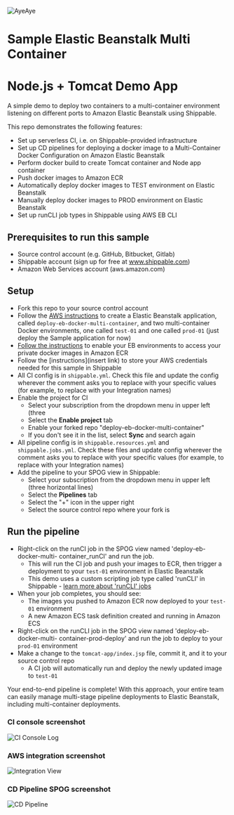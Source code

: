 ![AyeAye](https://github.com/shippableSamples/node-build-push-docker-hub/blob/master/public/resources/images/captain.png)

# Sample Elastic Beanstalk Multi Container 
# Node.js + Tomcat Demo App

A simple demo to deploy two containers to a multi-container environment listening 
on different ports to Amazon Elastic Beanstalk using Shippable.

This repo demonstrates the following features:
* Set up serverless CI, i.e. on Shippable-provided infrastructure
* Set up CD pipelines for deploying a docker image to a Multi-Container Docker 
Configuration on Amazon Elastic Beanstalk
* Perform docker build to create Tomcat container and Node app container
* Push docker images to Amazon ECR
* Automatically deploy docker images to TEST environment on Elastic Beanstalk
* Manually deploy docker images to PROD environment on Elastic Beanstalk
* Set up runCLI job types in Shippable using AWS EB CLI

## Prerequisites to run this sample
* Source control account (e.g. GitHub, Bitbucket, Gitlab)
* Shippable account (sign up for free at www.shippable.com)
* Amazon Web Services account (aws.amazon.com)

## Setup
* Fork this repo to your source control account
* Follow the [AWS instructions](http://docs.aws.amazon.com/elasticbeanstalk/latest/dg/create_deploy_docker_ecs.html)
to create a Elastic Beanstalk application, called `deploy-eb-docker-multi-container`, 
and two multi-container Docker environments, one called `test-01` and one called 
`prod-01` (just deploy the Sample application for now)
* [Follow the instructions](http://docs.aws.amazon.com/elasticbeanstalk/latest/dg/create_deploy_docker.container.console.html#docker-images) 
to enable your EB environments to access your private docker images in Amazon ECR
* Follow the [instructions](insert link) to store your AWS credentials needed 
for this sample in Shippable
* All CI config is in `shippable.yml`. Check this file and update the config 
wherever the comment asks you to replace with your specific values (for example, 
to replace with your Integration names)
* Enable the project for CI
  * Select your subscription from the dropdown menu in upper left (three 
  * Select the **Enable project** tab
  * Enable your forked repo "deploy-eb-docker-multi-container"
  * If you don't see it in the list, select **Sync** and search again
* All pipeline config is in `shippable.resources.yml` and `shippable.jobs.yml`. 
Check these files and update config wherever the comment asks you to replace 
with your specific values (for example, to replace with your Integration names)
* Add the pipeline to your SPOG view in Shippable:
  * Select your subscription from the dropdown menu in upper left (three 
  horizontal lines)
  * Select the **Pipelines** tab
  * Select the "+" icon in the upper right
  * Select the source control repo where your fork is 

## Run the pipeline 
* Right-click on the runCI job in the SPOG view named 'deploy-eb-docker-multi-
container_runCI' and run the job.
  * This will run the CI job and push your images to ECR, then trigger a 
  deployment to your `test-01` environment in Elastic Beanstalk
  * This demo uses a custom scripting job type called 'runCLI' in Shippable - 
  [learn more about 'runCLI' jobs](http://docs.shippable.com/pipelines/jobs/runCLI/) 
* When your job completes, you should see:
  * The images you pushed to Amazon ECR now deployed to your `test-01` environment
  * A new Amazon ECS task definition created and running in Amazon ECS
* Right-click on the runCLI job in the SPOG view named 'deploy-eb-docker-multi-
container-prod-deploy' and run the job to deploy to your `prod-01` environment
* Make a change to the `tomcat-app/index.jsp` file, commit it, and it to your 
source control repo
  * A CI job will automatically run and deploy the newly updated image to `test-01` 

Your end-to-end pipeline is complete! With this approach, your entire team can 
easily manage multi-stage pipeline deployments to Elastic Beanstalk, including 
multi-container deployments.

### CI console screenshot
![CI Console Log](https://github.com/shippableSamples/java-ecr-runcli-elasticbeanstalk/blob/master/resources/images/java-ecr-runcli-elasticbeanstalk-CI.png)

### AWS integration screenshot
![Integration View](https://github.com/shippableSamples/java-ecr-runcli-elasticbeanstalk/blob/master/resources/images/java-ecr-runcli-elasticbeanstalk-integration.png)

### CD Pipeline SPOG screenshot
![CD Pipeline](https://github.com/shippableSamples/java-ecr-runcli-elasticbeanstalk/blob/master/resources/images/java-ecr-runcli-elasticbeanstalk-CD.png)

